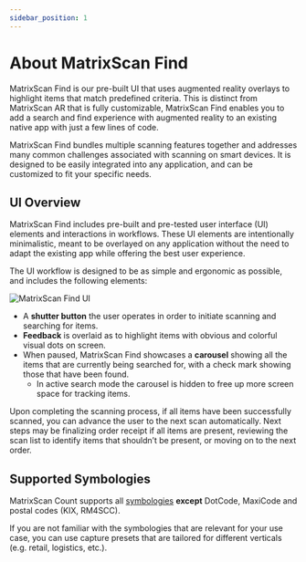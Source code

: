 ```yaml
---
sidebar_position: 1
---
```


# About MatrixScan Find

MatrixScan Find is our pre-built UI that uses augmented reality overlays to highlight items that match predefined criteria. This is distinct from MatrixScan AR that is fully customizable, MatrixScan Find enables you to add a search and find experience with augmented reality to an existing native app with just a few lines of code.

MatrixScan Find bundles multiple scanning features together and addresses many common challenges associated with scanning on smart devices. It is designed to be easily integrated into any application, and can be customized to fit your specific needs.

## UI Overview

MatrixScan Find includes pre-built and pre-tested user interface (UI) elements and interactions in workflows. These UI elements are intentionally minimalistic, meant to be overlayed on any application without the need to adapt the existing app while offering the best user experience.

The UI workflow is designed to be as simple and ergonomic as possible, and includes the following elements:

![MatrixScan Find UI](/img/matrixscan-find/ui-overview.png)

- A **shutter button** the user operates in order to initiate scanning and searching for items.
- **Feedback** is overlaid as to highlight items with obvious and colorful visual dots on screen.
- When paused, MatrixScan Find showcases a **carousel** showing all the items that are currently being searched for, with a check mark showing those that have been found.
    - In active search mode the carousel is hidden to free up more screen space for tracking items.

Upon completing the scanning process, if all items have been successfully scanned, you can advance the user to the next scan automatically. Next steps may be finalizing order receipt if all items are present, reviewing the scan list to identify items that shouldn’t be present, or moving on to the next order.

## Supported Symbologies

MatrixScan Count supports all [symbologies](../../../barcode-symbologies.md) **except** DotCode, MaxiCode and postal codes (KIX, RM4SCC).

If you are not familiar with the symbologies that are relevant for your use case, you can use capture presets that are tailored for different verticals (e.g. retail, logistics, etc.).
